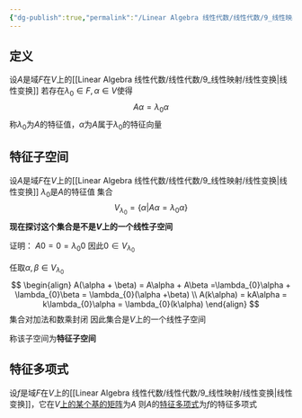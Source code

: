 ```yaml
---
{"dg-publish":true,"permalink":"/Linear Algebra 线性代数/线性代数/9_线性映射/特征值与特征向量/特征值与特征向量/","tags":["定理","线代"]}
---
```



## 定义
设$A$是域$F$在$V$上的[[Linear Algebra 线性代数/线性代数/9_线性映射/线性变换\|线性变换]]
若存在$\lambda_{0} \in F,\alpha \in V$使得
$$
A\alpha = \lambda_{0}\alpha
$$
称$\lambda_{0}$为$A$的特征值，$\alpha$为$A$属于$\lambda_{0}$的特征向量

## 特征子空间

设$A$是域$F$在$V$上的[[Linear Algebra 线性代数/线性代数/9_线性映射/线性变换\|线性变换]]
$\lambda_{0}$是$A$的特征值
集合
$$
V_{\lambda_{0}} = \{ \alpha | A\alpha= \lambda_{0}\alpha \}
$$
**现在探讨这个集合是不是$V$上的一个线性子空间**

证明：
$A 0 = 0 = \lambda_{0}0$
因此$0 \in V_{\lambda_{0}}$

任取$\alpha ,\beta \in V_{\lambda_{0}}$
$$
\begin{align}
A(\alpha + \beta) = A\alpha  + A\beta =\lambda_{0}\alpha + \lambda_{0}\beta = \lambda_{0}(\alpha +\beta) \\
A(k\alpha) = kA\alpha = k\lambda_{0}\alpha = \lambda_{0}(k\alpha)
\end{align}
$$
集合对加法和数乘封闭
因此集合是$V$上的一个线性子空间

称该子空间为**特征子空间**


## 特征多项式
设$f$是域$F$在$V$上的[[Linear Algebra 线性代数/线性代数/9_线性映射/线性变换\|线性变换]]，它在$V$[上的某个基的矩阵](线性变换与矩阵的关系)为$A$
则$A$的[特征多项式](特征值与特征向量_矩阵形式#特征多项式)为$f$的特征多项式

